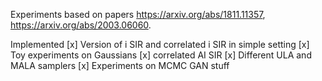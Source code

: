 Experiments based on papers https://arxiv.org/abs/1811.11357, https://arxiv.org/abs/2003.06060.


Implemented
[x] Version of i SIR and correlated i SIR in simple setting
[x] Toy experiments on Gaussians
[x] correlated AI SIR
[x] Different ULA and MALA samplers
[x] Experiments on MCMC GAN stuff
